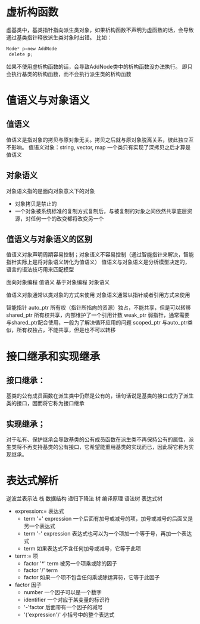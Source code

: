 # 虚析构函数

虚基类中，基类指针指向派生类对象，如果析构函数不声明为虚函数的话，会导致通过基类指针释放派生类对象时出错。
 比如：
```c
Node* p=new AddNode
 delete p;
```
 如果不使用虚析构函数的话，会导致AddNode类中的析构函数没办法执行。
 即只会执行基类的析构函数，而不会执行派生类的析构函数

# 值语义与对象语义
## 值语义
值语义是指对象的拷贝与原对象无关。拷贝之后就与原对象脱离关系，彼此独立互不影响。
值语义对象：string, vector, map
一个类只有实现了深拷贝之后才算是值语义

## 对象语义
对象语义指的是面向对象意义下的对象

+ 对象拷贝是禁止的
+ 一个对象被系统标准的复制方式复制后，与被复制的对象之间依然共享底层资源，对任何一个的改变都将改变另一个

## 值语义与对象语义的区别
值语义对象声明周期容易控制；对象语义不容易控制（通过智能指针来解决，智能指针实际上是将对象语义转化为值语义）
值语义与对象语义是分析模型决定的，语言的语法技巧用来匹配模型

面向对象编程	值语义
基于对象编程	对象语义

值语义对象通常以类对象的方式来使用
对象语义通常以指针或者引用方式来使用

智能指针
auto_ptr	所有权（指针所指向的资源）独占，不能共享，但是可以转移
shared_ptr	所有权共享，内部维护了一个引用计数
weak_ptr	弱指针，通常需要与shared_ptr配合使用，一般为了解决循环应用的问题
scoped_ptr 	与auto_ptr类似，所有权独占，不能共享，但是也不可以转移

# 接口继承和实现继承
## 接口继承：
基类的公有成员函数在派生类中仍然是公有的，话句话说是基类的接口成为了派生类的接口，因而将它称为接口继承

## 实现继承；
对于私有、保护继承会导致基类的公有成员函数在派生类不再保持公有的属性，派生类将不再支持基类的公有接口，它希望能重用基类的实现而已，因此将它称为实现继承。

# 表达式解析

逆波兰表示法	栈	数据结构
递归下降法		树	编译原理	语法树	表达式树

+ expression:=					表达式
	- term '+' expression		一个后面有加号或减号的项，加号或减号的后面又是另一个表达式
	- term '-' expression		表达式也可以为一个项加一个等于号，再加一个表达式
	- term						如果表达式不含任何加号或减号，它等于此项
+ term:=						项
	- factor '*' term			被另一个项乘或除的因子
	- factor '/' term
	- factor					如果一个项不包含任何乘或除运算符，它等于此因子
+ factor						因子
	- number					一个因子可以是一个数字
	- identifier				一个对应于某变量的标识符
	- '-'factor					后面带有一个因子的减号
	- '('expression')'			小括号中的整个表达式
